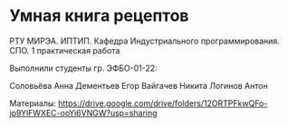 # Умная книга рецептов

РТУ МИРЭА. ИПТИП. Кафедра Индустриального программирования. СПО. 1 практическая работа

Выполнили студенты гр. ЭФБО-01-22:

Соловьёва Анна
Дементьев Егор
Вайгачев Никита
Логинов Антон

Материалы: https://drive.google.com/drive/folders/12ORTPFkwQFo-jp9YlFWXEC-ooYi6VNGW?usp=sharing
